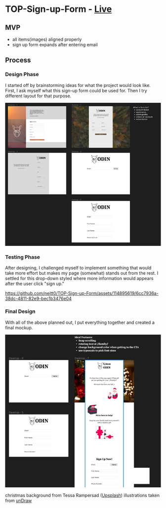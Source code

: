 # TOP-Sign-up-Form - [Live](https://github.com/neitt0/TOP-Sign-up-Form)


## MVP
* all items(images) aligned properly
* sign up form expands after entering email

## Process
### Design Phase
I started off by brainstorming ideas for what the project would look like. First, I ask myself what this sign-up form could be used for. Then I try different layout for that purpose.

![](./resources/TOPSUF-design-phase.jpg)


### Testing Phase
After designing, I challenged myself to implement something that would take more effort but makes my page (somewhat) stands out from the rest.
I settled for this drop-down styled where more information would appears after the user click "sign up."

https://github.com/neitt0/TOP-Sign-up-Form/assets/114895619/6cc7936a-38dc-4811-82e9-bec1b3476e04


### Final Design
With all of the above planned out, I put everything together and created a final mockup.

![](./resources/TOPSUF-final-design.jpg)



christmas background from Tessa Rampersad ([Upsplash](https://unsplash.com/@t_rampersad))
illustrations taken from [unDraw](https://undraw.co/illustrations) 
